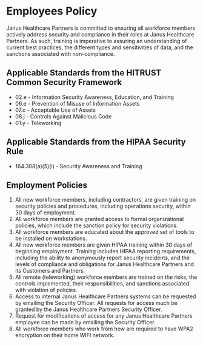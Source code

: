 # Employees Policy

Janus Healthcare Partners is committed to ensuring all workforce members actively address security and compliance in their roles at Janus Healthcare Partners. As such, training is imperative to assuring an understanding of current best practices, the different types and sensitivities of data, and the sanctions associated with non-compliance.

## Applicable Standards from the HITRUST Common Security Framework

* 02.e - Information Security Awareness, Education, and Training
* 06.e - Prevention of Misuse of Information Assets
* 07.c - Acceptable Use of Assets
* 08.j - Controls Against Malicious Code
* 01.y - Teleworking

## Applicable Standards from the HIPAA Security Rule

* 164.308(a)(5)(i) - Security Awareness and Training

## Employment Policies

1. All new workforce members, including contractors, are given training on security policies and procedures, including operations security, within 30 days of employment.
2. All workforce members are granted access to formal organizational policies, which include the sanction policy for security violations.
3. All workforce members are educated about the approved set of tools to be installed on workstations.
4. All new workforce members are given HIPAA training within 30 days of beginning employment. Training includes HIPAA reporting requirements, including the ability to anonymously report security incidents, and the levels of compliance and obligations for Janus Healthcare Partners and its Customers and Partners.
5. All remote (teleworking) workforce members are trained on the risks, the controls implemented, their responsibilities, and sanctions associated with violation of policies.
6. Access to internal Janus Healthcare Partners systems can be requested by emailing the Security Officer. All requests for access much be granted by the Janus Healthcare Partners Security Officer. 
7. Request for modifications of access for any Janus Healthcare Partners employee can be made by emailing the Security Officer.
8. All workforce members who work from how are required to have WPA2 encryption on their home WIFI network.
